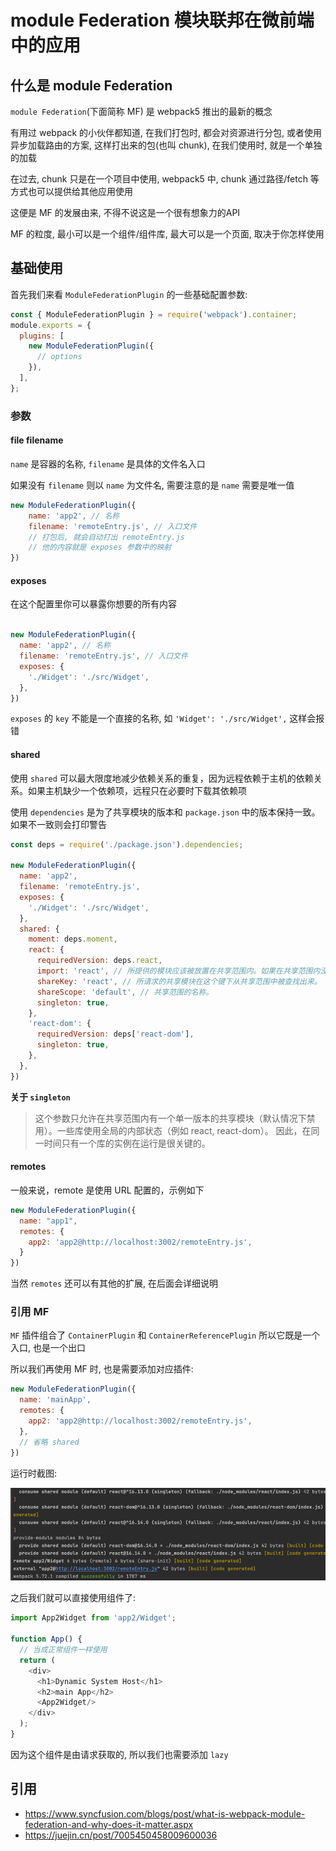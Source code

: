 # module Federation 模块联邦在微前端中的应用

## 什么是 module Federation

`module Federation`(下面简称 MF) 是 webpack5 推出的最新的概念

有用过 webpack 的小伙伴都知道, 在我们打包时, 都会对资源进行分包, 或者使用异步加载路由的方案,
这样打出来的包(也叫 chunk), 在我们使用时, 就是一个单独的加载

在过去, chunk 只是在一个项目中使用,  webpack5 中, chunk 通过路径/fetch 等方式也可以提供给其他应用使用

这便是 MF 的发展由来, 不得不说这是一个很有想象力的API

MF 的粒度, 最小可以是一个组件/组件库, 最大可以是一个页面, 取决于你怎样使用

## 基础使用

首先我们来看 `ModuleFederationPlugin` 的一些基础配置参数:

```js
const { ModuleFederationPlugin } = require('webpack').container;
module.exports = {
  plugins: [
    new ModuleFederationPlugin({
      // options
    }),
  ],
};
```

### 参数

#### file filename

`name` 是容器的名称, `filename` 是具体的文件名入口

如果没有 `filename` 则以 `name` 为文件名, 需要注意的是 `name` 需要是唯一值

```js
new ModuleFederationPlugin({
    name: 'app2', // 名称
    filename: 'remoteEntry.js', // 入口文件
    // 打包后, 就会自动打出 remoteEntry.js 
    // 他的内容就是 exposes 参数中的映射
})
```

#### exposes

在这个配置里你可以暴露你想要的所有内容

```js

new ModuleFederationPlugin({
  name: 'app2', // 名称
  filename: 'remoteEntry.js', // 入口文件
  exposes: {
    './Widget': './src/Widget',
  },
})
```

`exposes` 的 `key` 不能是一个直接的名称, 如 `'Widget': './src/Widget',` 这样会报错


#### shared

使用 `shared` 可以最大限度地减少依赖关系的重复，因为远程依赖于主机的依赖关系。如果主机缺少一个依赖项，远程只在必要时下载其依赖项

使用 `dependencies` 是为了共享模块的版本和 `package.json` 中的版本保持一致。如果不一致则会打印警告

```js
const deps = require('./package.json').dependencies;

new ModuleFederationPlugin({
  name: 'app2',
  filename: 'remoteEntry.js',
  exposes: {
    './Widget': './src/Widget',
  },
  shared: {
    moment: deps.moment,
    react: {
      requiredVersion: deps.react,
      import: 'react', // 所提供的模块应该被放置在共享范围内。如果在共享范围内没有找到共享模块或版本无效，这个提供的模块也作为后备模块。
      shareKey: 'react', // 所请求的共享模块在这个键下从共享范围中被查找出来。
      shareScope: 'default', // 共享范围的名称。
      singleton: true, 
    },
    'react-dom': {
      requiredVersion: deps['react-dom'],
      singleton: true,
    },
  },
})
```

**关于 `singleton`**

> 这个参数只允许在共享范围内有一个单一版本的共享模块（默认情况下禁用）。一些库使用全局的内部状态（例如 react, react-dom）。
> 因此，在同一时间只有一个库的实例在运行是很关键的。


#### remotes

一般来说，remote 是使用 URL 配置的，示例如下

```js
new ModuleFederationPlugin({
  name: "app1",
  remotes: {
    app2: 'app2@http://localhost:3002/remoteEntry.js',
  }
})
```

当然 `remotes` 还可以有其他的扩展, 在后面会详细说明

### 引用 MF

`MF` 插件组合了 `ContainerPlugin` 和 `ContainerReferencePlugin`
所以它既是一个入口, 也是一个出口

所以我们再使用 MF 时, 也是需要添加对应插件:

```js
new ModuleFederationPlugin({
  name: 'mainApp',
  remotes: {
    app2: 'app2@http://localhost:3002/remoteEntry.js',
  },
  // 省略 shared
})
```

运行时截图:

![img.png](images%2Fimg.png)

之后我们就可以直接使用组件了:

```js
import App2Widget from 'app2/Widget';

function App() {
  // 当成正常组件一样使用
  return (
    <div>
      <h1>Dynamic System Host</h1>
      <h2>main App</h2>
      <App2Widget/>
    </div>
  );
}
```

因为这个组件是由请求获取的, 所以我们也需要添加 `lazy`


## 引用

- https://www.syncfusion.com/blogs/post/what-is-webpack-module-federation-and-why-does-it-matter.aspx
- https://juejin.cn/post/7005450458009600036
